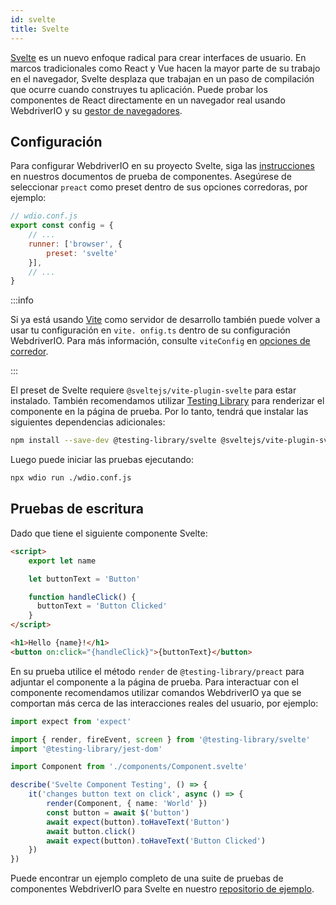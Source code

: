 ```yaml
---
id: svelte
title: Svelte
---
```


[Svelte](https://svelte.dev/) es un nuevo enfoque radical para crear interfaces de usuario. En marcos tradicionales como React y Vue hacen la mayor parte de su trabajo en el navegador, Svelte desplaza que trabajan en un paso de compilación que ocurre cuando construyes tu aplicación. Puede probar los componentes de React directamente en un navegador real usando WebdriverIO y su [gestor de navegadores](/docs/runner#browser-runner).

## Configuración

Para configurar WebdriverIO en su proyecto Svelte, siga las [instrucciones](/docs/component-testing#set-up) en nuestros documentos de prueba de componentes. Asegúrese de seleccionar `preact` como preset dentro de sus opciones corredoras, por ejemplo:

```js
// wdio.conf.js
export const config = {
    // ...
    runner: ['browser', {
        preset: 'svelte'
    }],
    // ...
}
```

:::info

Si ya está usando [Vite](https://vitejs.dev/) como servidor de desarrollo también puede volver a usar tu configuración en `vite. onfig.ts` dentro de su configuración WebdriverIO. Para más información, consulte `viteConfig` en [opciones de corredor](/docs/runner#runner-options).

:::

El preset de Svelte requiere `@sveltejs/vite-plugin-svelte` para estar instalado. También recomendamos utilizar [Testing Library](https://testing-library.com/) para renderizar el componente en la página de prueba. Por lo tanto, tendrá que instalar las siguientes dependencias adicionales:

```sh npm2yarn
npm install --save-dev @testing-library/svelte @sveltejs/vite-plugin-svelte
```

Luego puede iniciar las pruebas ejecutando:

```sh
npx wdio run ./wdio.conf.js
```

## Pruebas de escritura

Dado que tiene el siguiente componente Svelte:

```html title="./components/Component.svelte"
<script>
    export let name

    let buttonText = 'Button'

    function handleClick() {
      buttonText = 'Button Clicked'
    }
</script>

<h1>Hello {name}!</h1>
<button on:click="{handleClick}">{buttonText}</button>
```

En su prueba utilice el método `render` de `@testing-library/preact` para adjuntar el componente a la página de prueba. Para interactuar con el componente recomendamos utilizar comandos WebdriverIO ya que se comportan más cerca de las interacciones reales del usuario, por ejemplo:

```ts title="svelte.test.js"
import expect from 'expect'

import { render, fireEvent, screen } from '@testing-library/svelte'
import '@testing-library/jest-dom'

import Component from './components/Component.svelte'

describe('Svelte Component Testing', () => {
    it('changes button text on click', async () => {
        render(Component, { name: 'World' })
        const button = await $('button')
        await expect(button).toHaveText('Button')
        await button.click()
        await expect(button).toHaveText('Button Clicked')
    })
})
```

Puede encontrar un ejemplo completo de una suite de pruebas de componentes WebdriverIO para Svelte en nuestro [repositorio de ejemplo](https://github.com/webdriverio/component-testing-examples/tree/main/svelte-typescript-vite).

